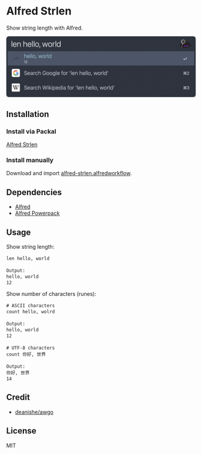 # Alfred Strlen

Show string length with Alfred.

![screenshot](/screenshot.png)

## Installation

### Install via Packal

[Alfred Strlen](http://www.packal.org/workflow/alfred-strlen)

### Install manually

Download and import [alfred-strlen.alfredworkflow](https://github.com/crispgm/alfred-strlen/raw/master/alfred-strlen.alfredworkflow).

## Dependencies

- [Alfred](https://www.alfredapp.com/)
- [Alfred Powerpack](https://www.alfredapp.com/powerpack/)

## Usage

Show string length:

```shell
len hello, world

Output:
hello, world
12
```

Show number of characters (runes):

```shell
# ASCII characters
count hello, wolrd

Output:
hello, world
12

# UTF-8 characters
count 你好, 世界

Output:
你好, 世界
14
```

## Credit

- [deanishe/awgo](https://github.com/deanishe/awgo)

## License

MIT
